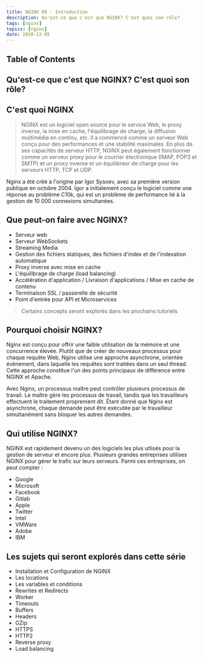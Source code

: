 ```yaml
---
title: NGINX 00 - Introduction
description: Qu'est-ce que c'est que NGINX? C'est quoi son rôle?
tags: [nginx]
topics: [nginx]
date: 2020-12-05
---
```


## Table of Contents

## Qu'est-ce que c'est que NGINX? C'est quoi son rôle?

## **C'est quoi NGINX**

> NGINX est un logiciel open source pour le service Web, le proxy inverse, la mise en cache, l'équilibrage de charge, la diffusion multimédia en continu, etc. Il a commencé comme un serveur Web conçu pour des performances et une stabilité maximales. En plus de ses capacités de serveur HTTP, NGINX peut également fonctionner comme un serveur proxy pour le courrier électronique (IMAP, POP3 et SMTP) et un proxy inverse et un équilibreur de charge pour les serveurs HTTP, TCP et UDP.

Nginx a été créé à l'origine par Igor Sysoev, avec sa première version publique en octobre 2004. Igor a initialement conçu le logiciel comme une réponse au problème C10k, qui est un problème de performance lié à la gestion de 10 000 connexions simultanées.

## **Que peut-on faire avec NGINX?**

- Serveur web
- Serveur WebSockets
- Streaming Media
- Gestion des fichiers statiques, des fichiers d'index et de l'indexation automatique
- Proxy inverse avec mise en cache
- L'équilibrage de charge (load balancing)
- Accélération d'application / Livraison d'applications / Mise en cache de contenu
- Terminaison SSL / passerelle de sécurité
- Point d'entrée pour API et Microservices

> Certains concepts seront explorés dans les prochains tutoriels

## **Pourquoi choisir NGINX?**

Nginx est conçu pour offrir une faible utilisation de la mémoire et une concurrence élevée. Plutôt que de créer de nouveaux processus pour chaque requête Web, Nginx utilise une approche asynchrone, orientée évènement, dans laquelle les requêtes sont traitées dans un seul thread. Cette approche constitue l'un des points principaux de différence entre NGINX et Apache.

Avec Nginx, un processus maître peut contrôler plusieurs processus de travail. Le maître gère les processus de travail, tandis que les travailleurs effectuent le traitement proprement dit. Étant donné que Nginx est asynchrone, chaque demande peut être exécutée par le travailleur simultanément sans bloquer les autres demandes.

## **Qui utilise NGINX?**

NGINX est rapidement devenu un des logiciels les plus utlisés pour la gestion de serveur et encore plus. Plusieurs grandes entreprises utilises NGINX pour gérer le trafic sur leurs serveurs. Parmi ces entreprises, on peut compter :

- Google
- Microsoft
- Facebook
- Gitlab
- Apple
- Twitter
- Intel
- VMWare
- Adobe
- IBM

## **Les sujets qui seront explorés dans cette série**

- Installation et Configuration de NGINX
- Les locations
- Les variables et conditions
- Rewrites et Redirects
- Worker
- Timeouts
- Buffers
- Headers
- GZip
- HTTPS
- HTTP2
- Reverse proxy
- Load balancing
